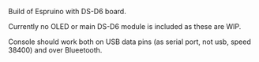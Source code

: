 Build of Espruino with DS-D6 board.

Currently no OLED or main DS-D6 module is included as these are WIP.

Console should work both on USB data pins (as serial port, not usb, speed 38400) and over Blueetooth.
